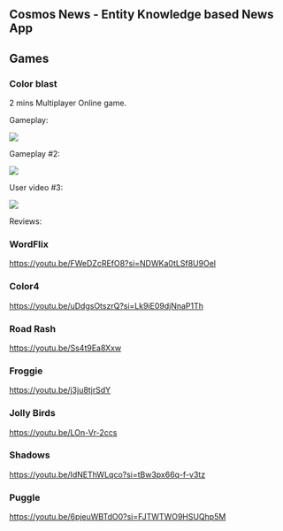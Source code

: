 ## Cosmos News - Entity Knowledge based News App



## Games 
### Color blast
2 mins Multiplayer Online game.

Gameplay: 

[![](https://markdown-videos-api.jorgenkh.no/youtube/0w-iUVP8WQo)](https://youtu.be/0w-iUVP8WQo)

Gameplay #2:

[![](https://markdown-videos-api.jorgenkh.no/youtube/v7UVbaw-B8U)](https://youtu.be/v7UVbaw-B8U)

User video #3:

[![](https://markdown-videos-api.jorgenkh.no/youtube/VNBjhObhSVw)](https://youtu.be/VNBjhObhSVw)


Reviews:

### WordFlix
https://youtu.be/FWeDZcREfO8?si=NDWKa0tLSf8U9Oel


### Color4
https://youtu.be/uDdgsOtszrQ?si=Lk9iE09djNnaP1Th

### Road Rash
https://youtu.be/Ss4t9Ea8Xxw

### Froggie
https://youtu.be/j3ju8tjrSdY


### Jolly Birds
https://youtu.be/LOn-Vr-2ccs

### Shadows
https://youtu.be/IdNEThWLqco?si=tBw3px66q-f-v3tz

### Puggle
https://youtu.be/6pjeuWBTdO0?si=FJTWTWO9HSUQhp5M

